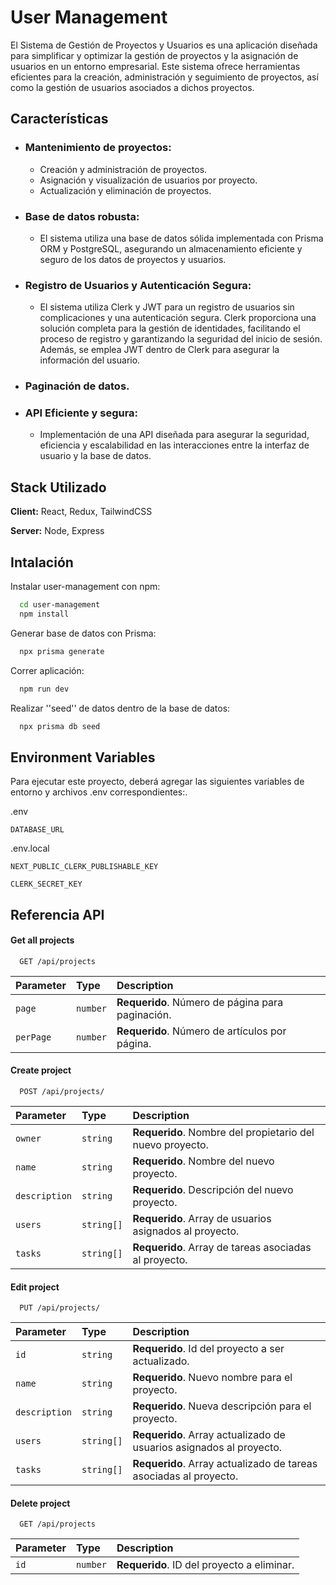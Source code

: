 
# User Management 

El Sistema de Gestión de Proyectos y Usuarios es una aplicación diseñada para simplificar y optimizar la gestión de proyectos y la asignación de usuarios en un entorno empresarial. Este sistema ofrece herramientas eficientes para la creación, administración y seguimiento de proyectos, así como la gestión de usuarios asociados a dichos proyectos.


## Características

- ### Mantenimiento de proyectos:
    - Creación y administración de proyectos.
    - Asignación y visualización de usuarios por proyecto.
    - Actualización y eliminación de proyectos.
- ###  Base de datos robusta:
    - El sistema utiliza una base de datos sólida implementada con Prisma ORM y PostgreSQL, asegurando un almacenamiento eficiente y seguro de los datos de proyectos y usuarios.
- ###  Registro de Usuarios y Autenticación Segura:
    - El sistema utiliza Clerk y JWT para un registro de usuarios sin complicaciones y una autenticación segura. Clerk proporciona una solución completa para la gestión de identidades, facilitando el proceso de registro y garantizando la seguridad del inicio de sesión. Además, se emplea JWT dentro de Clerk para asegurar la información del usuario.
- ###  Paginación de datos.
- ###  API Eficiente y segura:
    - Implementación de una API diseñada para asegurar la seguridad, eficiencia y escalabilidad en las interacciones entre la interfaz de usuario y la base de datos.


## Stack Utilizado

**Client:** React, Redux, TailwindCSS

**Server:** Node, Express


## Intalación

Instalar user-management con npm:

```bash
  cd user-management
  npm install 
```

Generar base de datos con Prisma:

```bash
  npx prisma generate 
```

Correr aplicación:

```bash
  npm run dev 
```

Realizar ''seed'' de datos dentro de la base de datos:

```bash
  npx prisma db seed
```
## Environment Variables

Para ejecutar este proyecto, deberá agregar las siguientes variables de entorno y archivos .env correspondientes:.

.env

`DATABASE_URL`

.env.local

`NEXT_PUBLIC_CLERK_PUBLISHABLE_KEY`

`CLERK_SECRET_KEY`


## Referencia API 

#### Get all projects

```http
  GET /api/projects
```

| Parameter | Type     | Description                |
| :-------- | :------- | :------------------------- |
| `page` | `number` | **Requerido**. Número de página para paginación. |
|    `perPage`    |    `number`    |  **Requerido**.  Número de artículos por página.         |

#### Create project

```http
  POST /api/projects/
```

| Parameter | Type     | Description                       |
| :-------- | :------- | :-------------------------------- |
| `owner`      | `string` | **Requerido**. Nombre del propietario del nuevo proyecto.|
| `name`      | `string` | **Requerido**. Nombre del nuevo proyecto. |
| `description`      | `string` | **Requerido**. Descripción del nuevo proyecto. |
| `users`      | `string[]` | **Requerido**. Array de usuarios asignados al proyecto. |
| `tasks`      | `string[]` | **Requerido**. Array de tareas asociadas al proyecto. |

#### Edit project

```http
  PUT /api/projects/
```

| Parameter | Type     | Description                       |
| :-------- | :------- | :-------------------------------- |
| `id`      | `string` | **Requerido**. Id del proyecto a ser actualizado.|
| `name`      | `string` | **Requerido**. Nuevo nombre para el proyecto. |
| `description`      | `string` | **Requerido**. Nueva descripción para el proyecto. |
| `users`      | `string[]` | **Requerido**. Array actualizado de usuarios asignados al proyecto. |
| `tasks`      | `string[]` | **Requerido**.  Array actualizado de tareas asociadas al proyecto. |

#### Delete project

```http
  GET /api/projects
```

| Parameter | Type     | Description                |
| :-------- | :------- | :------------------------- |
| `id` | `number` | **Requerido**. ID del proyecto a eliminar. |
